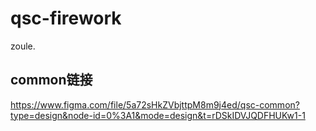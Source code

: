 # qsc-firework
zoule.

## common链接

https://www.figma.com/file/5a72sHkZVbjttpM8m9j4ed/qsc-common?type=design&node-id=0%3A1&mode=design&t=rDSkIDVJQDFHUKw1-1
